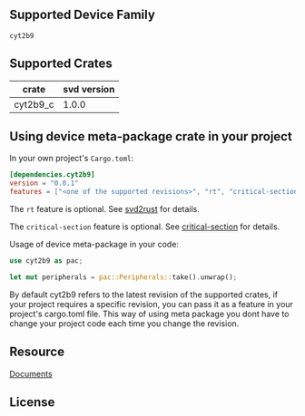 ## Supported Device Family
`cyt2b9`

## Supported Crates

|    crate      |  svd version  |
| ------------- | ------------- |
|    cyt2b9_c     |  1.0.0 |

## Using device meta-package crate in your project

In your own project's `Cargo.toml`:
```toml
[dependencies.cyt2b9]
version = "0.0.1"
features = ["<one of the supported revisions>", "rt", "critical-section"]
```

The `rt` feature is optional.
See [svd2rust](https://docs.rs/svd2rust/latest/svd2rust/#the-rt-feature) for details.

The `critical-section` feature is optional.
See [critical-section](https://docs.rs/critical-section/latest/critical_section/) for details.

Usage of device meta-package in your code:

```rust
use cyt2b9 as pac;

let mut peripherals = pac::Peripherals::take().unwrap();
```
By default cyt2b9 refers to the latest revision of the supported crates, if your project requires a specific revision, you can pass it as a feature in your project's cargo.toml file.
This way of using meta package you dont have to change your project code each time you change the revision.

## Resource
[Documents](https://www.infineon.com/cms/en/product/microcontroller/32-bit-traveo-t2g-arm-cortex-microcontroller/#documents)

## License
